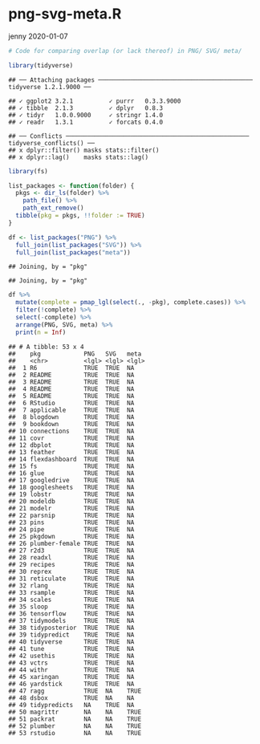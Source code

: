 png-svg-meta.R
================
jenny
2020-01-07

``` r
# Code for comparing overlap (or lack thereof) in PNG/ SVG/ meta/

library(tidyverse)
```

    ## ── Attaching packages ─────────────────────────────────────────── tidyverse 1.2.1.9000 ──

    ## ✓ ggplot2 3.2.1          ✓ purrr   0.3.3.9000
    ## ✓ tibble  2.1.3          ✓ dplyr   0.8.3     
    ## ✓ tidyr   1.0.0.9000     ✓ stringr 1.4.0     
    ## ✓ readr   1.3.1          ✓ forcats 0.4.0

    ## ── Conflicts ─────────────────────────────────────────────────── tidyverse_conflicts() ──
    ## x dplyr::filter() masks stats::filter()
    ## x dplyr::lag()    masks stats::lag()

``` r
library(fs)

list_packages <- function(folder) {
  pkgs <- dir_ls(folder) %>%
    path_file() %>%
    path_ext_remove()
  tibble(pkg = pkgs, !!folder := TRUE)
}

df <- list_packages("PNG") %>%
  full_join(list_packages("SVG")) %>%
  full_join(list_packages("meta"))
```

    ## Joining, by = "pkg"

    ## Joining, by = "pkg"

``` r
df %>%
  mutate(complete = pmap_lgl(select(., -pkg), complete.cases)) %>%
  filter(!complete) %>%
  select(-complete) %>%
  arrange(PNG, SVG, meta) %>%
  print(n = Inf)
```

    ## # A tibble: 53 x 4
    ##    pkg            PNG   SVG   meta 
    ##    <chr>          <lgl> <lgl> <lgl>
    ##  1 R6             TRUE  TRUE  NA   
    ##  2 README         TRUE  TRUE  NA   
    ##  3 README         TRUE  TRUE  NA   
    ##  4 README         TRUE  TRUE  NA   
    ##  5 README         TRUE  TRUE  NA   
    ##  6 RStudio        TRUE  TRUE  NA   
    ##  7 applicable     TRUE  TRUE  NA   
    ##  8 blogdown       TRUE  TRUE  NA   
    ##  9 bookdown       TRUE  TRUE  NA   
    ## 10 connections    TRUE  TRUE  NA   
    ## 11 covr           TRUE  TRUE  NA   
    ## 12 dbplot         TRUE  TRUE  NA   
    ## 13 feather        TRUE  TRUE  NA   
    ## 14 flexdashboard  TRUE  TRUE  NA   
    ## 15 fs             TRUE  TRUE  NA   
    ## 16 glue           TRUE  TRUE  NA   
    ## 17 googledrive    TRUE  TRUE  NA   
    ## 18 googlesheets   TRUE  TRUE  NA   
    ## 19 lobstr         TRUE  TRUE  NA   
    ## 20 modeldb        TRUE  TRUE  NA   
    ## 21 modelr         TRUE  TRUE  NA   
    ## 22 parsnip        TRUE  TRUE  NA   
    ## 23 pins           TRUE  TRUE  NA   
    ## 24 pipe           TRUE  TRUE  NA   
    ## 25 pkgdown        TRUE  TRUE  NA   
    ## 26 plumber-female TRUE  TRUE  NA   
    ## 27 r2d3           TRUE  TRUE  NA   
    ## 28 readxl         TRUE  TRUE  NA   
    ## 29 recipes        TRUE  TRUE  NA   
    ## 30 reprex         TRUE  TRUE  NA   
    ## 31 reticulate     TRUE  TRUE  NA   
    ## 32 rlang          TRUE  TRUE  NA   
    ## 33 rsample        TRUE  TRUE  NA   
    ## 34 scales         TRUE  TRUE  NA   
    ## 35 sloop          TRUE  TRUE  NA   
    ## 36 tensorflow     TRUE  TRUE  NA   
    ## 37 tidymodels     TRUE  TRUE  NA   
    ## 38 tidyposterior  TRUE  TRUE  NA   
    ## 39 tidypredict    TRUE  TRUE  NA   
    ## 40 tidyverse      TRUE  TRUE  NA   
    ## 41 tune           TRUE  TRUE  NA   
    ## 42 usethis        TRUE  TRUE  NA   
    ## 43 vctrs          TRUE  TRUE  NA   
    ## 44 withr          TRUE  TRUE  NA   
    ## 45 xaringan       TRUE  TRUE  NA   
    ## 46 yardstick      TRUE  TRUE  NA   
    ## 47 ragg           TRUE  NA    TRUE 
    ## 48 dsbox          TRUE  NA    NA   
    ## 49 tidypredicts   NA    TRUE  NA   
    ## 50 magrittr       NA    NA    TRUE 
    ## 51 packrat        NA    NA    TRUE 
    ## 52 plumber        NA    NA    TRUE 
    ## 53 rstudio        NA    NA    TRUE
